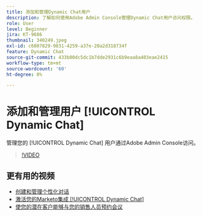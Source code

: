 ```yaml
---
title: 添加和管理Dynamic Chat用户
description: 了解如何使用Adobe Admin Console管理Dynamic Chat用户访问权限。
role: User
level: Beginner
jira: KT-9686
thumbnail: 340249.jpeg
exl-id: c6007829-9831-4259-a37e-20a2d318734f
feature: Dynamic Chat
source-git-commit: 433b00dc5dc1b7dde2931c6b9eaa8a403eae2415
workflow-type: tm+mt
source-wordcount: '60'
ht-degree: 0%

---
```


# 添加和管理用户 [!UICONTROL Dynamic Chat]

管理您的 [!UICONTROL Dynamic Chat]  用户通过Adobe Admin Console访问。

>[!VIDEO](https://video.tv.adobe.com/v/340249/?quality=12&learn=on)

## 更有用的视频

* [创建和管理个性化对话](dialogue-management.md)
* [激活您的Marketo集成 [!UICONTROL Dynamic Chat]](marketo-integration.md)
* [使您的潜在客户能够与您的销售人员预约会议](meeting-booking.md)
